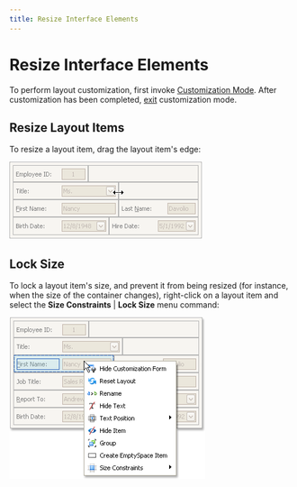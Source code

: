 ```yaml
---
title: Resize Interface Elements
---
```

# Resize Interface Elements
To perform layout customization, first invoke [Customization Mode](start-layout-customization.md). After customization has been completed, [exit](finish-layout-customization.md) customization mode.

## Resize Layout Items
To resize a layout item, drag the layout item's edge:

![EU_XtraLayout_LayoutControl_ResizeItem](../../../images/img7642.png)

## Lock Size
To lock a layout item's size, and prevent it from being resized (for instance, when the size of the container changes), right-click on a layout item and select the **Size Constraints** | **Lock Size** menu command:

![EU_XtraLayout_LayoutControl_Item_ContextMenu](../../../images/img7640.png)